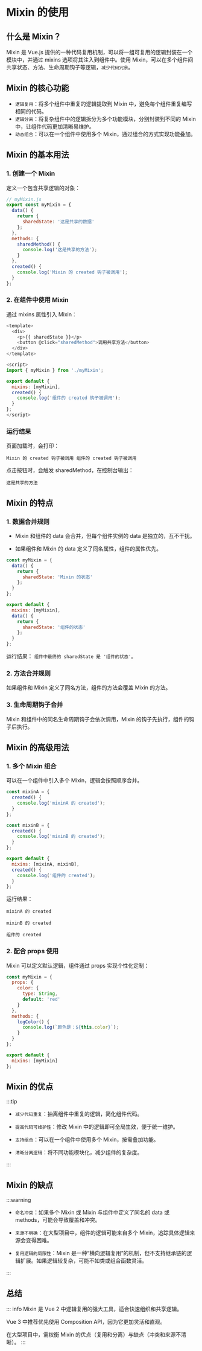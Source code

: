 # Mixin 的使用

## 什么是 Mixin？

Mixin 是 Vue.js 提供的一种代码复用机制，可以将一组可复用的逻辑封装在一个模块中，并通过 mixins 选项将其注入到组件中。使用 Mixin，可以在多个组件间共享状态、方法、生命周期钩子等逻辑，`减少代码冗余`。

## Mixin 的核心功能

+ `逻辑复用`：将多个组件中重复的逻辑提取到 Mixin 中，避免每个组件重复编写相同的代码。
+ `逻辑分离`：将复杂组件中的逻辑拆分为多个功能模块，分别封装到不同的 Mixin 中，让组件代码更加清晰易维护。
+ `动态组合`：可以在一个组件中使用多个 Mixin，通过组合的方式实现功能叠加。

## Mixin 的基本用法

### 1. 创建一个 Mixin

定义一个包含共享逻辑的对象：

```js
// myMixin.js
export const myMixin = {
  data() {
    return {
      sharedState: '这是共享的数据'
    };
  },
  methods: {
    sharedMethod() {
      console.log('这是共享的方法');
    }
  },
  created() {
    console.log('Mixin 的 created 钩子被调用');
  }
};
```

### 2. 在组件中使用 Mixin

通过 mixins 属性引入 Mixin：

```js
<template>
  <div>
    <p>{{ sharedState }}</p>
    <button @click="sharedMethod">调用共享方法</button>
  </div>
</template>

<script>
import { myMixin } from './myMixin';

export default {
  mixins: [myMixin],
  created() {
    console.log('组件的 created 钩子被调用');
  }
};
</script>
```

### 运行结果

页面加载时，会打印：

`Mixin 的 created 钩子被调用
组件的 created 钩子被调用`

点击按钮时，会触发 sharedMethod，在控制台输出：

`这是共享的方法`

## Mixin 的特点

### 1. 数据合并规则

+ Mixin 和组件的 data 会合并，但每个组件实例的 data 是独立的，互不干扰。

+ 如果组件和 Mixin 的 data 定义了同名属性，组件的属性优先。

```js
const myMixin = {
  data() {
    return {
      sharedState: 'Mixin 的状态'
    };
  }
};

export default {
  mixins: [myMixin],
  data() {
    return {
      sharedState: '组件的状态'
    };
  }
};
```

运行结果： `组件中最终的 sharedState 是 '组件的状态'`。

### 2. 方法合并规则

如果组件和 Mixin 定义了同名方法，组件的方法会覆盖 Mixin 的方法。

### 3. 生命周期钩子合并

Mixin 和组件中的同名生命周期钩子会依次调用，Mixin 的钩子先执行，组件的钩子后执行。

## Mixin 的高级用法

### 1. 多个 Mixin 组合

可以在一个组件中引入多个 Mixin，逻辑会按照顺序合并。

```js
const mixinA = {
  created() {
    console.log('mixinA 的 created');
  }
};

const mixinB = {
  created() {
    console.log('mixinB 的 created');
  }
};

export default {
  mixins: [mixinA, mixinB],
  created() {
    console.log('组件的 created');
  }
};
```

运行结果：

`mixinA 的 created`

`mixinB 的 created`

`组件的 created`

### 2. 配合 props 使用

Mixin 可以定义默认逻辑，组件通过 props 实现个性化定制：

```js
const myMixin = {
  props: {
    color: {
      type: String,
      default: 'red'
    }
  },
  methods: {
    logColor() {
      console.log(`颜色是：${this.color}`);
    }
  }
};

export default {
  mixins: [myMixin]
};
```

## Mixin 的优点

:::tip

+ `减少代码重复`：抽离组件中重复的逻辑，简化组件代码。

+ `提高代码可维护性`：修改 Mixin 中的逻辑即可全局生效，便于统一维护。

+ `支持组合`：可以在一个组件中使用多个 Mixin，按需叠加功能。

+ `清晰分离逻辑`：将不同功能模块化，减少组件的复杂度。

:::

## Mixin 的缺点

:::warning

+ `命名冲突`：如果多个 Mixin 或 Mixin 与组件中定义了同名的 data 或 methods，可能会导致覆盖和冲突。

+ `来源不明确`：在大型项目中，组件的逻辑可能来自多个 Mixin，追踪具体逻辑来源会变得困难。

+ `复用逻辑的局限性`：Mixin 是一种“横向逻辑复用”的机制，但不支持继承链的逻辑扩展。如果逻辑较复杂，可能不如类或组合函数灵活。

:::

## 总结

::: info
Mixin 是 Vue 2 中逻辑复用的强大工具，适合快速组织和共享逻辑。

Vue 3 中推荐优先使用 Composition API，因为它更加灵活和直观。

在大型项目中，需权衡 Mixin 的优点（复用和分离）与缺点（冲突和来源不清晰）。
:::

